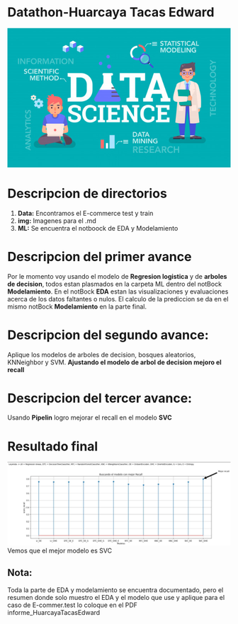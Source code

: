 # Datathon-Huarcaya Tacas Edward
<img src="./img/fondo.png">

# Descripcion de directorios
1. **Data:** Encontramos el E-commerce test y train
2. **img:** Imagenes para el .md
3. **ML:** Se encuentra el notboock de EDA y Modelamiento

# Descripcion del primer avance
Por le momento voy usando el modelo de **Regresion logistica** y de **arboles de decision**, todos estan plasmados en la carpeta ML dentro del notBock **Modelamiento**. En el notBock **EDA** estan las visualizaciones y evaluaciones acerca de los datos faltantes o nulos.
El calculo de la prediccion se da en el mismo notBock **Modelamiento** en la parte final.

# Descripcion del segundo avance:
Aplique los modelos de arboles de decision, bosques aleatorios, KNNeighbor y SVM. **Ajustando el modelo de arbol de decision mejoro el recall**

# Descripcion del tercer avance:
Usando **Pipelin** logro mejorar el recall en el modelo **SVC**

# Resultado final
<img src="./img/output.png"> <br>
Vemos que el mejor modelo es SVC

## Nota:
Toda la parte de EDA y modelamiento se encuentra documentado, pero el resumen donde solo muestro el EDA y el modelo que use y aplique para el caso de E-commer.test lo coloque en el PDF informe_HuarcayaTacasEdward
